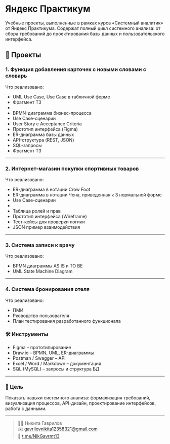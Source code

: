 # Яндекс Практикум
Учебные проекты, выполненные в рамках курса «Системный аналитик» от Яндекс Практикума.  Содержат полный цикл системного анализа: от сбора требований до проектирования базы данных и пользовательского интерфейса.

## 📂 Проекты

### 1. Функция добавления карточек с новыми словами с словарь

Что реализовано:
- UML Use Case, Use Case в табличной форме
- Фрагмент ТЗ
- 
- BPMN-диаграмма бизнес-процесса
- Use Case-сценарии
- User Story с Acceptance Criteria
- Прототип интерфейса (Figma)
- ER-диаграмма базы данных
- API-структура (REST, JSON)
- SQL-запросы
- Фрагмент ТЗ

---

### 2. Интернет-магазин покупки спортивных товаров

Что реализовано:
- ER-диаграмма в нотации Crow Foot
- ER-диаграмма в нотации Чена, приведенная к 3 нормальной форме
- Use Case-сценарии
- 
- Таблица ролей и прав
- Прототип интерфейса (Wireframe)
- Тест-кейсы для проверки логики
- JSON пример взаимодействия

---

### 3. Система записи к врачу

Что реализовано:
- BPMN диаграммы AS IS и TO BE
- UML State Machine Diagram

---

### 4. Система бронирования отеля

Что реализовано:
- ПМИ
- Рководство пользователя
- План тестирования разработанного функционала

  
### 🛠 Инструменты
- Figma – прототипирование
- Draw.io – BPMN, UML, ER-диаграммы
- Postman / Swagger – API
- Excel / Word / Markdown – документация
- SQL (MySQL) – запросы и структура БД

---

### 📌 Цель

Показать навыки системного анализа: формализация требований, визуализация процессов, API-дизайн, проектирование интерфейсов, работа с данными.

---

> 👨‍💻 Никита Гаврилов  
> ✉️ [gavrilovnikita12358321@gmail.com](mailto:gavrilovnikita12358321@gmail.com)  
> 🔗 [t.me/NikGavrmt13](https://t.me/NikGavrmt13)
